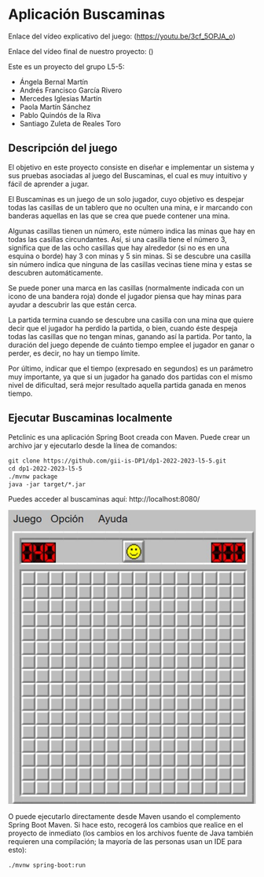 # Aplicación Buscaminas

Enlace del vídeo explicativo del juego: 
(https://youtu.be/3cf_5OPJA_o)

Enlace del vídeo final de nuestro proyecto:
()

Este es un proyecto del grupo L5-5:
- Ángela Bernal Martín
- Andrés Francisco García Rivero
- Mercedes Iglesias Martín
- Paola Martín Sánchez
- Pablo Quindós de la Riva
- Santiago Zuleta de Reales Toro


## Descripción del juego

El objetivo en este proyecto consiste en diseñar e implementar un sistema y sus pruebas
asociadas al juego del Buscaminas, el cual es muy intuitivo y fácil de aprender a jugar.

El Buscaminas es un juego de un solo jugador, cuyo objetivo es despejar todas las casillas de
un tablero que no oculten una mina, e ir marcando con banderas aquellas en las que se crea
que puede contener una mina.

Algunas casillas tienen un número, este número indica las minas que hay en todas las casillas
circundantes. Así, si una casilla tiene el número 3, significa que de las ocho casillas que hay
alrededor (si no es en una esquina o borde) hay 3 con minas y 5 sin minas. Si se descubre
una casilla sin número indica que ninguna de las casillas vecinas tiene mina y estas se
descubren automáticamente.

Se puede poner una marca en las casillas (normalmente indicada con un icono de una
bandera roja) donde el jugador piensa que hay minas para ayudar a descubrir las que están
cerca.

La partida termina cuando se descubre una casilla con una mina que quiere decir que el
jugador ha perdido la partida, o bien, cuando éste despeja todas las casillas que no tengan
minas, ganando así la partida. Por tanto, la duración del juego depende de cuánto tiempo
emplee el jugador en ganar o perder, es decir, no hay un tiempo límite.

Por último, indicar que el tiempo (expresado en segundos) es un parámetro muy
importante, ya que si un jugador ha ganado dos partidas con el mismo nivel de dificultad,
será mejor resultado aquella partida ganada en menos tiempo.


## Ejecutar Buscaminas localmente
Petclinic es una aplicación Spring Boot creada con Maven. Puede crear un archivo jar y ejecutarlo desde la línea de comandos:




```
git clone https://github.com/gii-is-DP1/dp1-2022-2023-l5-5.git
cd dp1-2022-2023-l5-5
./mvnw package
java -jar target/*.jar
```

Puedes acceder al buscaminas aquí: http://localhost:8080/

<img width="900" alt="captura-buscaminas" src="src/main/resources/static/resources/images/capturaJuegoBuscaminas.jpg">

O puede ejecutarlo directamente desde Maven usando el complemento Spring Boot Maven. Si hace esto, recogerá los cambios que realice en el proyecto de inmediato (los cambios en los archivos fuente de Java también requieren una compilación; la mayoría de las personas usan un IDE para esto):

```
./mvnw spring-boot:run
```

